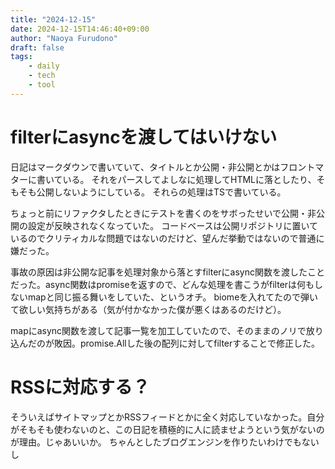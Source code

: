 ```yaml
---
title: "2024-12-15"
date: 2024-12-15T14:46:40+09:00
author: "Naoya Furudono"
draft: false
tags:
    - daily
    - tech
    - tool
---
```


# filterにasyncを渡してはいけない

日記はマークダウンで書いていて、タイトルとか公開・非公開とかはフロントマターに書いている。
それをパースしてよしなに処理してHTMLに落としたり、そもそも公開しないようにしている。
それらの処理はTSで書いている。

ちょっと前にリファクタしたときにテストを書くのをサボったせいで公開・非公開の設定が反映されなくなっていた。
コードベースは公開リポジトリに置いているのでクリティカルな問題ではないのだけど、望んだ挙動ではないので普通に嫌だった。

事故の原因は非公開な記事を処理対象から落とすfilterにasync関数を渡したことだった。async関数はpromiseを返すので、どんな処理を書こうがfilterは何もしないmapと同じ振る舞いをしていた、というオチ。
biomeを入れてたので弾いて欲しい気持ちがある（気が付かなかった僕が悪くはあるのだけど）。

mapにasync関数を渡して記事一覧を加工していたので、そのままのノリで放り込んだのが敗因。promise.Allした後の配列に対してfilterすることで修正した。

# RSSに対応する？

そういえばサイトマップとかRSSフィードとかに全く対応していなかった。自分がそもそも使わないのと、この日記を積極的に人に読ませようという気がないのが理由。じゃあいいか。
ちゃんとしたブログエンジンを作りたいわけでもないし
